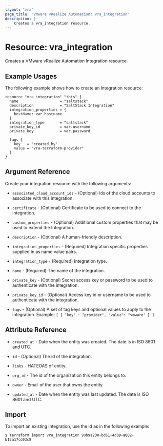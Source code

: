 ```yaml
---
layout: "vra"
page_title: "VMware vRealize Automation: vra_integration"
description: |-
    Creates a vra_integration resource.
---
```


# Resource: vra\_integration

Creates a VMware vRealize Automation Integration resource.

## Example Usages

The following example shows how to create an Integration resource:

```hcl
resource "vra_integration" "this" {
  name                   = "saltstack"
  description            = "SaltStack Integration"
  integration_properties = {
    hostName: var.hostname
  }
  integration_type       = "saltstack"
  private_key_id         = var.username
  private_key            = var.password

  tags {
    key   = "created_by"
    value = "vra-terraform-provider"
  }
}
```

## Argument Reference

Create your integration resource with the following arguments:

* `associated_cloud_account_ids` - (Optional) Ids of the cloud accounts to associate with this integration.

* `certificate` - (Optional) Certificate to be used to connect to the integration.

* `custom_properties` - (Optional) Additional custom properties that may be used to extend the Integration.

* `description` - (Optional) A human-friendly description.

* `integration_properties` - (Required) Integration specific properties supplied in as name value pairs.

* `integration_type` - (Required) Integration type.

* `name` - (Required) The name of the integration.

* `private_key` - (Optional) Secret access key or password to be used to authenticate with the integration.

* `private_key_id` - (Optional) Access key id or username to be used to authenticate with the integration.

* `tags` - (Optional) A set of tag keys and optional values to apply to the integration. Example: `[ { "key" : "provider", "value": "vmware" } ]`.

## Attribute Reference

* `created_at` - Date when the entity was created. The date is in ISO 8601 and UTC.

* `id` - (Optional) The id of the integration.

* `links` - HATEOAS of entity.

* `org_id` - The id of the organization this entity belongs to.

* `owner` - Email of the user that owns the entity.

* `updated_at` - Date when the entity was last updated. The date is ISO 8601 and UTC.


## Import

To import an existing integration, use the id as in the following example:

`$ terraform import vra_integration 90b9a230-bd61-4d39-a082-b12a17cd03c8`

